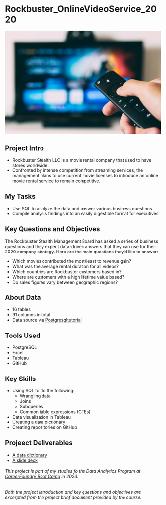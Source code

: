 # Rockbuster_OnlineVideoService_2020

![title](https://github.com/PeiMeiLee/Rockbuster_OnlineVideoService_2020/blob/main/01%20Project%20Management/glenn-carstens-peters-EOQhsfFBhRk-unsplash.jpg)
## Project Intro
- Rockbuster Stealth LLC is a movie rental company that used to have stores worldwide. 
- Confronted by intense competition from streaming services, the management plans to use current movie licenses to introduce an online movie rental service to remain competitive.

## My Tasks
- Use SQL to analyze the data and answer various business questions 
- Compile analysis findings into an easily digestible format for executives

## Key Questions and Objectives
The Rockbuster Stealth Management Board has asked a series of business questions and they expect data-driven answers that they can use for their 2020 company strategy. Here are the main questions they’d like to answer:

- Which movies contributed the most/least to revenue gain?
- What was the average rental duration for all videos?
- Which countries are Rockbuster customers based in?
- Where are customers with a high lifetime value based?
- Do sales figures vary between geographic regions?

## About Data
- 16 tables 
- 91 columns in total
- Data source via [Postgresqltutorial](www.postgresqltutorial.com/wp-content/uploads/2019/05/dvdrental.zip)

## Tools Used
- PostgreSQL
- Excel
- Tableau
- GitHub

## Key Skills
- Using SQL to do the following: 
  - Wrangling data
  - Joins
  - Subqueries
  - Common table expressions (CTEs)
- Data visualization in Tableau
- Creating a data dictionary
- Creating repositories on GitHub

## Projeect Deliverables
- [A data dictionary](https://github.com/PeiMeiLee/Rockbuster_OnlineVideoService_2020/blob/main/05%20Sent%20to%20Client/E3.10_Data_Dictionary_Lee.pdf)
- [A slide deck](https://github.com/PeiMeiLee/Rockbuster_OnlineVideoService_2020/blob/main/05%20Sent%20to%20Client/E3.10_Presentation_Lee.pdf)

###### This project is part of my studies fo the Data Analytics Program at [CareerFoundry Boot Camp](https://careerfoundry.com) in 2023.
###### Both the project introduction and key questions and objectives are excerpted from the project brief document provided by the course.
